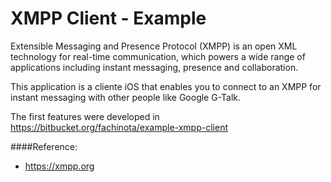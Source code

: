 # XMPP Client - Example

Extensible Messaging and Presence Protocol (XMPP) is an open XML technology for real-time communication, which powers a wide range of applications including instant messaging, presence and collaboration. 

This application is a cliente iOS that enables you to connect to an XMPP for instant messaging with other people like Google G-Talk.

The first features were developed in https://bitbucket.org/fachinota/example-xmpp-client

####Reference: 

- https://xmpp.org
